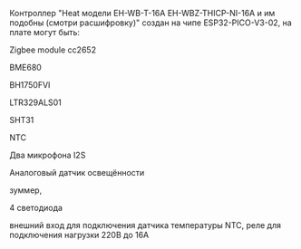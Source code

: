 Контроллер "Heat модели EH-WB-T-16A EH-WBZ-THICP-NI-16A и им подобны (смотри расшифровку)" создан на чипе ESP32-PICO-V3-02, на плате могут быть: 

Zigbee module cc2652

BME680

BH1750FVI 

LTR329ALS01

SHT31

NTC

Два микрофона I2S

Аналоговый датчик освещённости  

зуммер, 

4 светодиода

внешний вход для подключения датчика температуры NTC, реле для подключения нагрузки 220В до 16А


